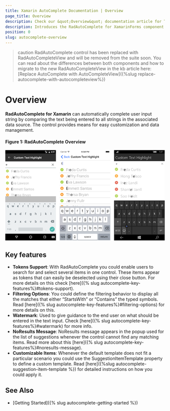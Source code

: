```yaml
---
title: Xamarin AutoComplete Documentation | Overview
page_title: Overview
description: Check our &quot;Overview&quot; documentation article for Telerik AutoComplete for Xamarin control.
description: Introduces the RadAutoComplete for XamarinForms component
position: 0
slug: autocomplete-overview
---
```


>caution RadAutoComplete control has been replaced with RadAutoCompleteView and will be removed from the suite soon. You can read about the differences between both components and how to migrate to the new RadAutoCompleteView in the kb article here: [Replace AutoComplete with AutoCompleteView]({%slug replace-autocomplete-with-autocompleteview%})

# Overview #

**RadAutoComplete for Xamarin** can automatically complete user input string by comparing the text being entered to all strings in the associated data source. The control provides means for easy customization and data management.

#### Figure 1: RadAutoComplete Overview

![AutoComplete Overview](images/autocomplete-overview.png "AutoComplete Overview")

## Key features

* **Tokens Support**: With RadAutoComplete you could enable users to search for and select several items in one control. These items appear as tokens that can easily be deselected using their close button. For more details on this check [here]({% slug autocomplete-key-features%}#tokens-support).
* **Filtering Options**:  You could define the filtering behavior to display all the matches that either “StartsWith” or “Contains” the typed symbols. Read [here]({% slug autocomplete-key-features%}#filtering-options) for more details on this.
* **Watermark**: Used to give guidance to the end user on what should be entered in the text input. Check [here]({% slug autocomplete-key-features%}#watermark) for more info.
* **NoResults Message**: NoResults message appears in the popup used for the list of suggestions whenever the control cannot find any matching items. Read more about this [here]({% slug autocomplete-key-features%}#noresults-message).
* **Customizable Items**: Whenever the default template does not fit a particular scenario you could use the SuggestionItemTemplate property to define a custom template. Read [here]({%slug autocomplete-suggestion-item-template %}) for detailed instructions on how you could apply it.

## See Also

- [Getting Started]({% slug autocomplete-getting-started %})

